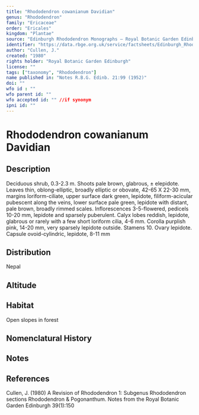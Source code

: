 ```yaml
---
title: "Rhododendron cowanianum Davidian"
genus: "Rhododendron"
family: "Ericaceae"
order: "Ericales"
kingdom: "Plantae"
source: "Edinburgh Rhododendron Monographs – Royal Botanic Garden Edinburgh"
identifier: "https://data.rbge.org.uk/service/factsheets/Edinburgh_Rhododendron_Monographs.xhtml"
author: "Cullen, J."
created: "1980"
rights holder: "Royal Botanic Garden Edinburgh"
license: ""
tags: ["taxonomy", "Rhododendron"]
name published in: "Notes R.B.G. Edinb. 21:99 (1952)"
doi: ""
wfo id : ""
wfo parent id: ""
wfo accepted id: "" //if synonym                      
ipni id: ""
---
```


                       

# Rhododendron cowanianum Davidian

## Description
Deciduous shrub, 0.3-2.3 m. Shoots pale brown, glabrous, ± elepidote. Leaves thin, oblong-elliptic, broadly elliptic or obovate, 42-65 X 22-30 mm, margins loriform-ciliate, upper surface dark green, lepidote, filiform-acicular pubescent along the veins, lower surface pale green, lepidote with distant, pale brown, broadly rimmed scales. Inflorescences 3-5-flowered, pedicels 10-20 mm, lepidote and sparsely puberulent. Calyx lobes reddish, lepidote, glabrous or rarely with a few short loriform cilia, 4-6 mm. Corolla purplish pink, 14-20 mm, very sparsely lepidote outside. Stamens 10. Ovary lepidote. Capsule ovoid-cylindric, lepidote, 8-11 mm

## Distribution
Nepal

## Altitude


## Habitat
Open slopes in forest

## Nomenclatural History

                       
## Notes


## References

Cullen, J. (1980) A Revision of Rhododendron 1: Subgenus Rhododendron sections Rhododendron & Pogonanthum. Notes from the Royal Botanic Garden Edinburgh 39(1):150
